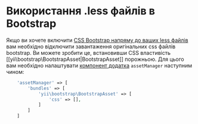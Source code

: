 Використання .less файлів в Bootstrap
=====================================

Якщо ви хочете включити [CSS Bootstrap напряму до ваших less файлів](https://getbootstrap.com/docs/3.4/customize/)
вам необхідно відключити завантаження оригінальних css файлів bootstrap.
Ви можете зробити це, встановивши CSS властивість [[yii\bootstrap\BootstrapAsset|BootstrapAsset]] порожньою.
Для цього вам необхідно налаштувати [компонент додатка](https://github.com/yiisoft/yii2/blob/master/docs/guide/structure-application-components.md)
`assetManager` наступним чином:

```php
    'assetManager' => [
        'bundles' => [
            'yii\bootstrap\BootstrapAsset' => [
                'css' => [],
            ]
        ]
    ]
```
